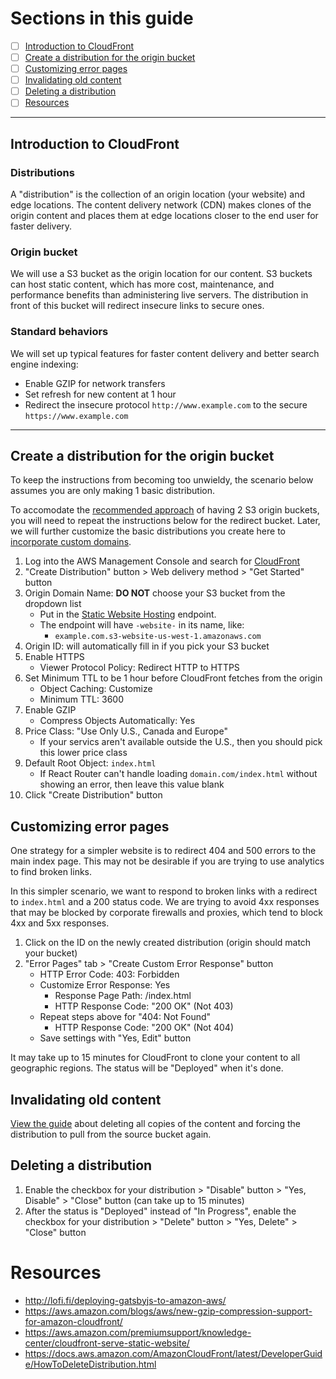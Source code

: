 # Sections in this guide
  - [ ] [Introduction to CloudFront](./Creating-CloudFront-Distributions.md#introduction-to-cloudfront)
  - [ ] [Create a distribution for the origin bucket](./Creating-CloudFront-Distributions.md#create-a-distribution-for-the-origin-bucket)
  - [ ] [Customizing error pages](./Creating-CloudFront-Distributions.md#customizing-error-pages)
  - [ ] [Invalidating old content](./Creating-CloudFront-Distributions.md#invalidating-old-content)
  - [ ] [Deleting a distribution](./Creating-CloudFront-Distributions.md#deleting-a-distribution)
  - [ ] [Resources](./Creating-CloudFront-Distributions.md#resources)

---

## Introduction to CloudFront
### Distributions
A "distribution" is the collection of an origin location (your website) and edge locations. The content delivery network (CDN) makes clones of the origin content and places them at edge locations closer to the end user for faster delivery.

### Origin bucket
We will use a S3 bucket as the origin location for our content. S3 buckets can host static content, which has more cost, maintenance, and performance benefits than administering live servers. The distribution in front of this bucket will redirect insecure links to secure ones.

### Standard behaviors
We will set up typical features for faster content delivery and better search engine indexing:
  * Enable GZIP for network transfers
  * Set refresh for new content at 1 hour
  * Redirect the insecure protocol `http://www.example.com` to the secure `https://www.example.com`

---

## Create a distribution for the origin bucket
To keep the instructions from becoming too unwieldy, the scenario below assumes you are only making 1 basic distribution.

To accomodate the [recommended approach](./Setting-Up-S3-for-Domain-Redirects.md#introduction) of having 2 S3 origin buckets, you will need to repeat the instructions below for the redirect bucket. Later, we will further customize the basic distributions you create here to [incorporate custom domains](./Creating-a-SSL-TLS-Certificate-for-a-Custom-Domain.md).

1. Log into the AWS Management Console and search for [CloudFront](https://console.aws.amazon.com/cloudfront/home?#)
1. "Create Distribution" button > Web delivery method > "Get Started" button
1. Origin Domain Name: **DO NOT** choose your S3 bucket from the dropdown list
    * Put in the [Static Website Hosting](./Static-Website-Hosting-Endpoints-vs-API-Path-Endpoints.md) endpoint.
    * The endpoint will have `-website-` in its name, like:
      * `example.com.s3-website-us-west-1.amazonaws.com`
1. Origin ID: will automatically fill in if you pick your S3 bucket
1. Enable HTTPS
    * Viewer Protocol Policy: Redirect HTTP to HTTPS
1. Set Minimum TTL to be 1 hour before CloudFront fetches from the origin
    * Object Caching: Customize
    * Minimum TTL: 3600
1. Enable GZIP
    * Compress Objects Automatically: Yes
1. Price Class: "Use Only U.S., Canada and Europe"
    * If your servics aren't available outside the U.S., then you should pick this lower price class
1. Default Root Object: `index.html`
    * If React Router can't handle loading `domain.com/index.html` without showing an error, then leave this value blank
1. Click "Create Distribution" button

## Customizing error pages
One strategy for a simpler website is to redirect 404 and 500 errors to the main index page. This may not be desirable if you are trying to use analytics to find broken links.

In this simpler scenario, we want to respond to broken links with a redirect to `index.html` and a 200 status code. We are trying to avoid 4xx responses that may be blocked by corporate firewalls and proxies, which tend to block 4xx and 5xx responses.

1. Click on the ID on the newly created distribution (origin should match your bucket)
2. "Error Pages" tab > "Create Custom Error Response" button
   * HTTP Error Code: 403: Forbidden
   * Customize Error Response: Yes
     * Response Page Path: /index.html
     * HTTP Response Code: "200 OK" (Not 403)
   * Repeat steps above for "404: Not Found"
     * HTTP Response Code: "200 OK" (Not 404)
   * Save settings with "Yes, Edit" button

 It may take up to 15 minutes for CloudFront to clone your content to all geographic regions. The status will be "Deployed" when it's done.

## Invalidating old content
[View the guide](./Invalidating-Old-Data-on-Cloudfront.md) about deleting all copies of the content and forcing the distribution to pull from the source bucket again.

## Deleting a distribution
1. Enable the checkbox for your distribution > "Disable" button > "Yes, Disable" > "Close" button (can take up to 15 minutes)
2. After the status is "Deployed" instead of "In Progress", enable the checkbox for your distribution > "Delete" button > "Yes, Delete" > "Close" button

# Resources
  * http://lofi.fi/deploying-gatsbyjs-to-amazon-aws/
  * https://aws.amazon.com/blogs/aws/new-gzip-compression-support-for-amazon-cloudfront/
  * https://aws.amazon.com/premiumsupport/knowledge-center/cloudfront-serve-static-website/
  * https://docs.aws.amazon.com/AmazonCloudFront/latest/DeveloperGuide/HowToDeleteDistribution.html

